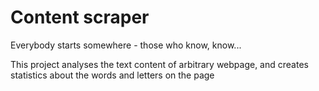 # Content scraper
Everybody starts somewhere - those who know, know...

This project analyses the text content of arbitrary webpage, and creates statistics about the words and letters on the page
